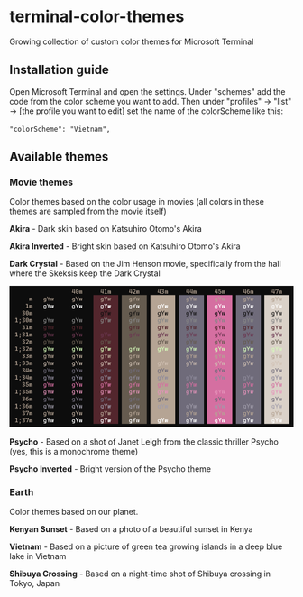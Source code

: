 # terminal-color-themes
Growing collection of custom color themes for Microsoft Terminal

## Installation guide

Open Microsoft Terminal and open the settings. Under "schemes" add the code from the color scheme you want to add. 
Then under "profiles" -> "list" -> [the profile you want to edit] set the name of the colorScheme like this:

`"colorScheme": "Vietnam",`

## Available themes

### Movie themes
Color themes based on the color usage in movies (all colors in these themes are sampled from the movie itself)

**Akira** - Dark skin based on Katsuhiro Otomo's Akira

**Akira Inverted** - Bright skin based  on Katsuhiro Otomo's Akira

**Dark Crystal** - Based on the Jim Henson movie, specifically from the hall where the Skeksis keep the Dark Crystal 

![Preview of Dark Crystal theme](https://github.com/PieterHeijman/terminal-color-themes/blob/master/previews/Dark%20Crystal.png?raw=true)

**Psycho** - Based on a shot of Janet Leigh from the classic thriller Psycho (yes, this is a monochrome theme)

**Psycho Inverted** - Bright version of the Psycho theme

### Earth
Color themes based on our planet.

**Kenyan Sunset** - Based on a photo of a beautiful sunset in Kenya

**Vietnam** - Based on a picture of green tea growing islands in a deep blue lake in Vietnam 

**Shibuya Crossing** - Based on a night-time shot of Shibuya crossing in Tokyo, Japan 


